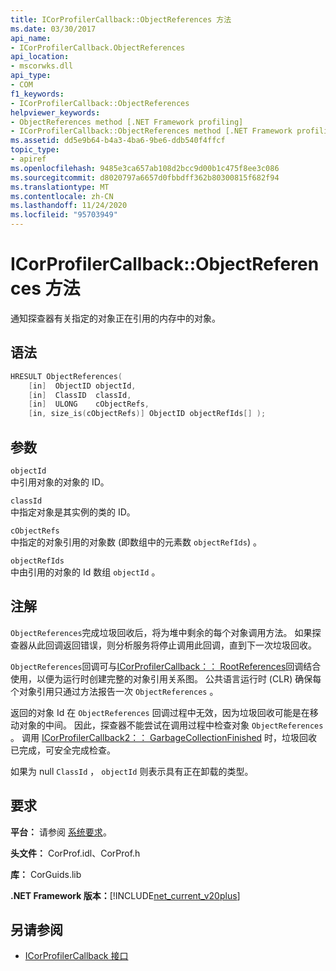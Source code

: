 ```yaml
---
title: ICorProfilerCallback::ObjectReferences 方法
ms.date: 03/30/2017
api_name:
- ICorProfilerCallback.ObjectReferences
api_location:
- mscorwks.dll
api_type:
- COM
f1_keywords:
- ICorProfilerCallback::ObjectReferences
helpviewer_keywords:
- ObjectReferences method [.NET Framework profiling]
- ICorProfilerCallback::ObjectReferences method [.NET Framework profiling]
ms.assetid: dd5e9b64-b4a3-4ba6-9be6-ddb540f4ffcf
topic_type:
- apiref
ms.openlocfilehash: 9485e3ca657ab108d2bcc9d00b1c475f8ee3c086
ms.sourcegitcommit: d8020797a6657d0fbbdff362b80300815f682f94
ms.translationtype: MT
ms.contentlocale: zh-CN
ms.lasthandoff: 11/24/2020
ms.locfileid: "95703949"
---
```

# <a name="icorprofilercallbackobjectreferences-method"></a>ICorProfilerCallback::ObjectReferences 方法

通知探查器有关指定的对象正在引用的内存中的对象。  
  
## <a name="syntax"></a>语法  
  
```cpp  
HRESULT ObjectReferences(  
    [in]  ObjectID objectId,  
    [in]  ClassID  classId,  
    [in]  ULONG    cObjectRefs,  
    [in, size_is(cObjectRefs)] ObjectID objectRefIds[] );  
```  
  
## <a name="parameters"></a>参数  

 `objectId`  
 中引用对象的对象的 ID。  
  
 `classId`  
 中指定对象是其实例的类的 ID。  
  
 `cObjectRefs`  
 中指定的对象引用的对象数 (即数组中的元素数 `objectRefIds`) 。  
  
 `objectRefIds`  
 中由引用的对象的 Id 数组 `objectId` 。  
  
## <a name="remarks"></a>注解  

 `ObjectReferences`完成垃圾回收后，将为堆中剩余的每个对象调用方法。 如果探查器从此回调返回错误，则分析服务将停止调用此回调，直到下一次垃圾回收。  
  
 `ObjectReferences`回调可与[ICorProfilerCallback：： RootReferences](icorprofilercallback-rootreferences-method.md)回调结合使用，以便为运行时创建完整的对象引用关系图。 公共语言运行时 (CLR) 确保每个对象引用只通过方法报告一次 `ObjectReferences` 。  
  
 返回的对象 Id 在 `ObjectReferences` 回调过程中无效，因为垃圾回收可能是在移动对象的中间。 因此，探查器不能尝试在调用过程中检查对象 `ObjectReferences` 。 调用 [ICorProfilerCallback2：： GarbageCollectionFinished](icorprofilercallback2-garbagecollectionfinished-method.md) 时，垃圾回收已完成，可安全完成检查。  
  
 如果为 null `ClassId` ， `objectId` 则表示具有正在卸载的类型。  
  
## <a name="requirements"></a>要求  

 **平台：** 请参阅 [系统要求](../../get-started/system-requirements.md)。  
  
 **头文件：** CorProf.idl、CorProf.h  
  
 **库：** CorGuids.lib  
  
 **.NET Framework 版本：**[!INCLUDE[net_current_v20plus](../../../../includes/net-current-v20plus-md.md)]  
  
## <a name="see-also"></a>另请参阅

- [ICorProfilerCallback 接口](icorprofilercallback-interface.md)
